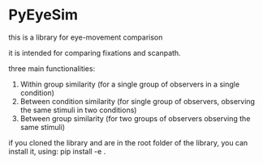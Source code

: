 # PyEyeSim

this is a library for eye-movement comparison

it is intended for comparing fixations and scanpath.

three main functionalities:

1. Within group similarity  (for a single group of observers in a single condition)
2. Between condition similarity (for single group of observers, observing the same stimuli in two conditions)
3. Between group similarity (for two groups of observers observing the same stimuli)


if you cloned the library and are in the root folder of the library, you can install it, using: pip install -e .
